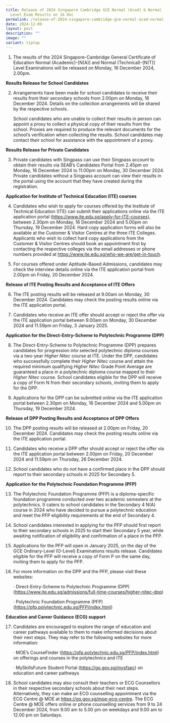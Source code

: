 ```yaml
---
title: Release of 2024 Singapore Cambridge GCE Normal (Acad) & Normal (Tech)
  Level Exam Results on 16 Dec
permalink: /release-of-2024-singapore-cambridge-gce-normal-acad-normal-tech-level-exam-results-on-16-dec/
date: 2024-12-09
layout: post
description: ""
image: ""
variant: tiptap
---
```

<ol data-tight="true" class="tight">
<li>
<p>The results of the 2024 Singapore-Cambridge General Certificate of Education
Normal (Academic)-[N(A)] and Normal (Technical)-[N(T)] Level Examinations
will be released on Monday, 16 December 2024, 2.00pm.</p>
</li>
</ol>
<p><strong>Results Release for School Candidates</strong>
</p>
<ol start="2" data-tight="true" class="tight">
<li>
<p>Arrangements have been made for school candidates to receive their results
from their secondary schools from 2.00pm on Monday, 16 December 2024. Details
on the collection arrangements will be shared by the respective schools.</p>
<p>School candidates who are unable to collect their results in person can
appoint a proxy to collect a physical copy of their results from the school.
Proxies are required to produce the relevant documents for the school’s
verification when collecting the results. School candidates may contact
their school for assistance with the appointment of a proxy.</p>
</li>
</ol>
<p><strong>Results Release for Private Candidates</strong>
</p>
<ol start="3" data-tight="true" class="tight">
<li>
<p>Private candidates with Singpass can use their Singpass account to obtain
their results via SEAB’s Candidates Portal from 2.45pm on Monday, 16 December
2024 to 11.00pm on Monday, 30 December 2024. Private candidates without
a Singpass account can view their results in the portal using the account
that they have created during the registration.</p>
</li>
</ol>
<p><strong>Application for Institute of Technical Education (ITE) courses</strong>
</p>
<ol start="4" data-tight="true" class="tight">
<li>
<p>Candidates who wish to apply for courses offered by the Institute of Technical
Education (ITE) can submit their applications online via the ITE application
portal (<a href="https://www.ite.edu.sg/apply-for-ITE-courses" rel="noopener nofollow" target="_blank">https://www.ite.edu.sg/apply-for-ITE-courses</a>),
between 2.30pm on Monday, 16 December 2024 and 5.00pm on Thursday, 19 December
2024. Hard copy application forms will also be available at the Customer
&amp; Visitor Centres at the three ITE Colleges. Applicants who wish to
collect hard copy applications from the Customer &amp; Visitor Centres
should book an appointment first by contacting the respective colleges
via the email addresses or phone numbers provided at <a href="https://www.ite.edu.sg/who-we-are/get-in-touch" rel="noopener nofollow" target="_blank">https://www.ite.edu.sg/who-we-are/get-in-touch</a>.</p>
</li>
</ol>
<ol start="5" data-tight="true" class="tight">
<li>
<p>For courses offered under Aptitude-Based Admissions, candidates may check
the interview details online via the ITE application portal from 2.00pm
on Friday, 20 December 2024.</p>
</li>
</ol>
<p><strong>Release of ITE Posting Results and Acceptance of ITE Offers</strong>
</p>
<ol start="6" data-tight="true" class="tight">
<li>
<p>The ITE posting results will be released at 9.00am on Monday, 30 December
2024. Candidates may check the posting results online via the ITE application
portal.</p>
</li>
</ol>
<ol start="7" data-tight="true" class="tight">
<li>
<p>Candidates who receive an ITE offer should accept or reject the offer
via the ITE application portal between 9.00am on Monday, 30 December 2024
and 11.59pm on Friday, 3 January 2025.</p>
</li>
</ol>
<p><strong>Application for the Direct-Entry-Scheme to Polytechnic Programme (DPP)</strong>
</p>
<ol start="8" data-tight="true" class="tight">
<li>
<p>The Direct-Entry-Scheme to Polytechnic Programme (DPP) prepares candidates
for progression into selected polytechnic diploma courses via a two-year <em>Higher Nitec </em>course
at ITE. Under the DPP, candidates who successfully complete their <em>Higher Nitec </em>course
and attain the required minimum qualifying <em>Higher Nitec </em>Grade Point
Average are guaranteed a place in a polytechnic diploma course mapped to
their <em>Higher Nitec </em>course. School candidates eligible for the DPP
will receive a copy of Form N from their secondary schools, inviting them
to apply for the DPP.</p>
</li>
</ol>
<ol start="9" data-tight="true" class="tight">
<li>
<p>Applications for the DPP can be submitted online via the ITE application
portal between 2.30pm on Monday, 16 December 2024 and 5.00pm on Thursday,
19 December 2024.</p>
</li>
</ol>
<p><strong>Release of DPP Posting Results and Acceptance of DPP Offers</strong>
</p>
<ol start="10" data-tight="true" class="tight">
<li>
<p>The DPP posting results will be released at 2.00pm on Friday, 20 December
2024. Candidates may check the posting results online via the ITE application
portal.</p>
</li>
</ol>
<ol start="11" data-tight="true" class="tight">
<li>
<p>Candidates who receive a DPP offer should accept or reject the offer via
the ITE application portal between 2.00pm on Friday, 20 December 2024 and
11.59pm on Thursday, 26 December 2024.</p>
<p></p>
</li>
<li>
<p>School candidates who do not have a confirmed place in the DPP should
report to their secondary schools in 2025 for Secondary 5.</p>
</li>
</ol>
<p><strong>Application for the Polytechnic Foundation Programme (PFP)</strong>
</p>
<ol start="13" data-tight="true" class="tight">
<li>
<p>The Polytechnic Foundation Programme (PFP) is a diploma-specific foundation
programme conducted over two academic semesters at the polytechnics. It
caters to school candidates in the Secondary 4 N(A) course in 2024 who
have decided to pursue a polytechnic education and meet the PFP eligibility
requirements at the end of Secondary 4.</p>
</li>
</ol>
<ol start="14" data-tight="true" class="tight">
<li>
<p>School candidates interested in applying for the PFP should first report
to their secondary schools in 2025 to start their Secondary&nbsp;5 year,
while awaiting notification of eligibility and confirmation of a place
in the PFP.</p>
<p></p>
</li>
<li>
<p>Applications for the PFP will open in January 2025, on the day of the
GCE Ordinary-Level (O-Level) Examinations results release. Candidates eligible
for the PFP will receive a copy of Form P on the same day, inviting them
to apply for the PFP.</p>
<p></p>
</li>
<li>
<p>For more information on the DPP and the PFP, please visit these websites:</p>
<p>·&nbsp;Direct-Entry-Scheme to Polytechnic Programme (DPP)&nbsp; (<a href="https://www.ite.edu.sg/admissions/full-time-courses/higher-nitec-dpp" rel="noopener nofollow" target="_blank">https://www.ite.edu.sg/admissions/full-time-courses/higher-nitec-dpp</a>)</p>
<p>· Polytechnic Foundation Programme (PFP) (<a href="https://pfp.polytechnic.edu.sg/PFP/index.html" rel="noopener nofollow" target="_blank">https://pfp.polytechnic.edu.sg/PFP/index.html</a>)</p>
</li>
</ol>
<p><strong>Education and Career Guidance (ECG) support</strong>
</p>
<ol start="17" data-tight="true" class="tight">
<li>
<p>Candidates are encouraged to explore the range of education and career
pathways available to them to make informed decisions about their next
steps. They may refer to the following websites for more information:</p>
<p>· MOE’s CourseFinder (<a href="https://pfp.polytechnic.edu.sg/PFP/index.html" rel="noopener nofollow" target="_blank">https://pfp.polytechnic.edu.sg/PFP/index.html</a>)
on offerings and courses in the polytechnics and ITE</p>
<p>·&nbsp;MySkillsFuture Student Portal (<a href="https://go.gov.sg/mysfsec" rel="noopener nofollow" target="_blank">https://go.gov.sg/mysfsec</a>) on education
and career pathways</p>
<p></p>
</li>
<li>
<p>School candidates may also consult their teachers or ECG Counsellors in
their respective secondary schools about their next steps. Alternatively,
they can make an ECG counselling appointment via the ECG Centre @ MOE at
<a href="https://go.gov.sg/moe-ecg-centre" rel="noopener nofollow" target="_blank">https://go.gov.sg/moe-ecg-centre</a>. The ECG Centre @ MOE offers online
or phone counselling services from 9 to 24 December 2024, from 9.00 am
to 5.00 pm on weekdays and 9.00 am to 12.00 pm on Saturdays.</p>
</li>
</ol>
<p></p>